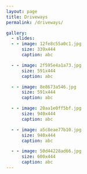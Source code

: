```yaml
---
layout: page
title: Driveways
permalink: /driveways/

gallery:
  - slides:
  - - image: 12fe8c55a0c1.jpg 
      size: 339x444
      caption: abc

  - - image: 2f595e4a1a73.jpg 
      size: 591x444
      caption: abc

  - - image: 8e8673a546.jpg 
      size: 591x444
      caption: abc

  - - image: 20aa1e0ff5bf.jpg 
      size: 940x444
      caption: abc

  - - image: a5c8eae77b10.jpg 
      size: 940x444
      caption: abc

  - - image: 50d44228ad66.jpg 
      size: 600x444
      caption: abc
---
```

